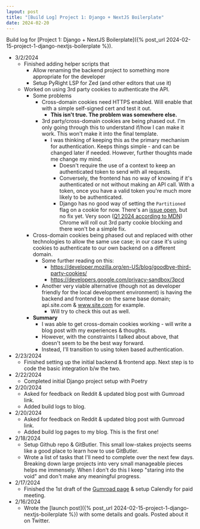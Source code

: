 ```yaml
---
layout: post
title: "[Build Log] Project 1: Django + NextJS Boilerplate"
date: 2024-02-20
---
```


Build log for [Project 1: Django + NextJS Boilerplate]({% post_url 2024-02-15-project-1-django-nextjs-boilerplate %}).

- 3/2/2024
  - Finished adding helper scripts that
    - Allow renaming the backend project to something more appropriate for the developer
    - Setup PyRight LSP for Zed (and other editors that use it)
  - Worked on using 3rd party cookies to authenticate the API.
    - Some problems
      - Cross-domain cookies need HTTPS enabled. Will enable that with a simple self-signed cert and test it out.
        - **This isn't true. The problem was somewhere else.**
      - 3rd party/cross-domain cookies are being phased out. I'm only going through this to understand if/how I can make it work. This won't make it into the final template.
        - I was thinking of keeping this as the primary mechanism for authentication. Keeps things simple - and can be changed later if needed. However, further thoughts made me change my mind.
          - Doesn't require the use of a context to keep an authenticated token to send with all requests.
          - Conversely, the frontend has no way of knowing if it's authenticated or not without making an API call. With a token, once you have a valid token you're much more likely to be authenticated.
          - Django has no good way of setting the `Partitioned` flag on a cookie for now. There's an [issue open](https://code.djangoproject.com/ticket/34613), but no fix yet. Very soon ([Q1 2024 according to MDN](https://developer.mozilla.org/en-US/blog/goodbye-third-party-cookies/)) Chrome will roll out 3rd party cookie blocking and there won't be a simple fix.
    - Cross-domain cookies being phased out and replaced with other technologies to allow the same use case; in our case it's using cookies to authenticate to our own backend on a different domain.
      - Some further reading on this:
        - <https://developer.mozilla.org/en-US/blog/goodbye-third-party-cookies/>
        - <https://developers.google.com/privacy-sandbox/3pcd>
      - Another very viable alternative (though not as developer friendly for the local development environment) is having the backend and frontend be on the same base domain; api.site.com & www.site.com for example.
        - Will try to check this out as well.
    - **Summary**
      - I was able to get cross-domain cookies working - will write a blog post with my experiences & thoughts.
      - However, with the constraints I talked about above, that doesn't seem to be the best way forward.
      - Instead, I'll transition to using token based authentication.
- 2/23/2024
  - Finished setting up the initial backend & frontend app. Next step is to code the basic integration b/w the two.
- 2/22/2024
  - Completed initial Django project setup with Poetry
- 2/20/2024
  - Asked for feedback on Reddit & updated blog post with Gumroad link.
  - Added build logs to blog.
- 2/20/2024
  - Asked for feedback on Reddit & updated blog post with Gumroad link.
  - Added build log pages to my blog. This is the first one!
- 2/18/2024
  - Setup Github repo & GitButler. This small low-stakes projects seems like a good place to learn how to use GitButler.
  - Wrote a list of tasks that I'll need to complete over the next few days. Breaking down large projects into very small manageable pieces helps me immensely. When I don't do this I keep "staring into the void" and don't make any meaningful progress.
- 2/17/2024
  - Finished the 1st draft of the [Gumroad page](https://asadjb.gumroad.com/l/nextjs-django-template) & setup Calendly for paid meeting.
- 2/16/2024
  - Wrote the [launch post]({% post_url 2024-02-15-project-1-django-nextjs-boilerplate %}) with some details and goals. Posted about it on Twitter.
